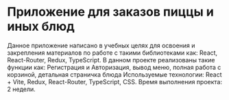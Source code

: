# Приложение для заказов пиццы и иных блюд  
Данное приложение написано в учебных целях для освоения и закрепления материалов по работе с такими библиотеками как: React, React-Router, Redux, TypeScript.
В данном проекте реализованы такие функции как: Регистрация и Авторизация, вывод меню, полная работа с корзиной, детальная страничка блюда
Используемые технологии: React + Vite, Redux, React-Router, TypeScript, CSS.
Время выполнения проекта: 2 недели.

